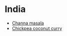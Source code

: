 # India

- [Channa masala](../recipes/channa-masala.md)
- [Chickpea coconut curry](../recipes/chickpea-coconut-curry.md)
